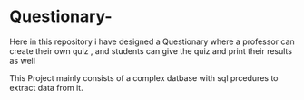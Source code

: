 # Questionary-
Here in this repository i have designed a
 Questionary where a professor can create their own quiz , and students can give the quiz and print their results as well

This Project mainly consists of a complex datbase with sql prcedures to extract data from it.
